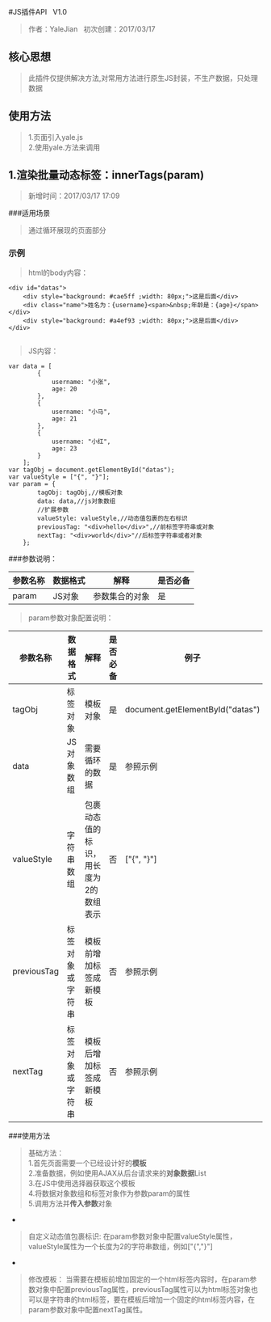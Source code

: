 #JS插件API &nbsp;&nbsp;V1.0 
> 作者：YaleJian  &nbsp;&nbsp;初次创建：2017/03/17

## 核心思想
>此插件仅提供解决方法,对常用方法进行原生JS封装，不生产数据，只处理数据

## 使用方法
> 1.页面引入yale.js </br>
>  2.使用yale.方法来调用

## 1.渲染批量动态标签：innerTags(param)
> 新增时间：2017/03/17 17:09

###适用场景
>通过循环展现的页面部分</br>

### 示例
> html的body内容：

```
<div id="datas">
    <div style="background: #cae5ff ;width: 80px;">这是后面</div>
    <div class="name">姓名为：{username}<span>&nbsp;年龄是：{age}</span></div>
    <div style="background: #a4ef93 ;width: 80px;">这是后面</div>
</div>


```
>JS内容：

```
var data = [
        {
            username: "小张",
            age: 20
        },
        {
            username: "小马",
            age: 21
        },
        {
            username: "小红",
            age: 23
        }
    ];
var tagObj = document.getElementById("datas");
var valueStyle = ["{", "}"];
var param = {
        tagObj: tagObj,//模板对象
        data: data,//js对象数组
        //扩展参数
        valueStyle: valueStyle,//动态值包裹的左右标识
        previousTag: "<div>hello</div>",//前标签字符串或对象
        nextTag: "<div>world</div>"//后标签字符串或者对象
    };
```
###参数说明：

参数名称 | 数据格式 | 解释 | 是否必备
---|---|---|---
param | JS对象 | 参数集合的对象 | 是

>param参数对象配置说明：

参数名称 | 数据格式 | 解释 | 是否必备|例子
---|---|---|---|---
tagObj | 标签对象 | 模板对象 | 是|document.getElementById("datas")
data | JS对象数组 | 需要循环的数据|是|参照示例
valueStyle | 字符串数组 | 包裹动态值的标识，用长度为2的数组表示|否|["{", "}"]
previousTag |标签对象或字符串| 模板前增加标签成新模板|否|参照示例
nextTag |标签对象或字符串| 模板后增加标签成新模板|否|参照示例

###使用方法
>基础方法：</br>
 1.首先页面需要一个已经设计好的**模板**</br>
 2.准备数据，例如使用AJAX从后台请求来的**对象数据**List</br>
 3.在JS中使用选择器获取这个模板</br>
 4.将数据对象数组和标签对象作为参数param的属性</br>
 5.调用方法并**传入参数**对象</br>
 
-
 
>自定义动态值包裹标识:
 在param参数对象中配置valueStyle属性，valueStyle属性为一个长度为2的字符串数组，例如["{","}"]
 
-
>修改模板：
 当需要在模板前增加固定的一个html标签内容时，在param参数对象中配置previousTag属性，previousTag属性可以为html标签对象也可以是字符串的html标签，要在模板后增加一个固定的html标签内容，在param参数对象中配置nextTag属性。

 
 


